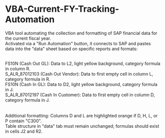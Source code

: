 # VBA-Current-FY-Tracking-Automation
VBA tool automating the collection and formatting of SAP financial data for the current fiscal year. <br>Activated via a "Run Automation" button, it connects to SAP and pastes data into the "data" sheet based on specific reports and formats:<br><br>


FS10N (Cash Out GL): Data to L2, light yellow background, category formula in column R.<br>
S_ALR_87012103 (Cash Out Vendor): Data to first empty cell in column L, category formula in R.<br>
FS10N (Cash In GL): Data to D2, light yellow background, category formula in J.<br>
S_ALR_87012197 (Cash In Customer): Data to first empty cell in column D, category formula in J.<br>
<br><br>
Additional formatting:
Columns D and L are highlighted orange if D, H, L, or P contain "C300".<br>
Table structure in "data" tab must remain unchanged; formulas should exist in cells J2 and R2.
